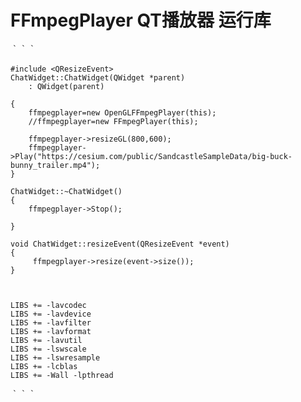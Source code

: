  #   FFmpegPlayer QT播放器 运行库
 ｀｀｀
 
 	#include <QResizeEvent>
	ChatWidget::ChatWidget(QWidget *parent)
	    : QWidget(parent)

	{
	    ffmpegplayer=new OpenGLFFmpegPlayer(this);
	    //ffmpegplayer=new FFmpegPlayer(this);

	    ffmpegplayer->resizeGL(800,600);
	    ffmpegplayer->Play("https://cesium.com/public/SandcastleSampleData/big-buck-bunny_trailer.mp4");
	}

	ChatWidget::~ChatWidget()
	{
	    ffmpegplayer->Stop();

	}

	void ChatWidget::resizeEvent(QResizeEvent *event)
	{
	     ffmpegplayer->resize(event->size());
	}
	


    LIBS += -lavcodec
    LIBS += -lavdevice
    LIBS += -lavfilter
    LIBS += -lavformat
    LIBS += -lavutil
    LIBS += -lswscale
    LIBS += -lswresample
    LIBS += -lcblas
    LIBS += -Wall -lpthread
    
    
｀｀｀
